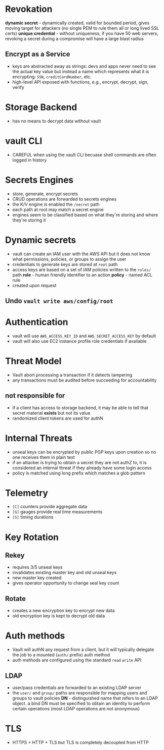 # Revokation
**dynamic secret** - dynamically created, valid for bounded period, gives moving target for attackers (no single PEM to rule them all or long lived SSL certs)
**unique credential** - without uniqueness, if you have 50 web servers, revoking a secret during a compromise will have a large blast radius

## Encrypt as a Service
- keys are abstracted away as strings: devs and apps never need to see the actual key value but instead a name which represents what it is encrypting: `SSN`, `creditCardNumber`, etc.
- high-level API exposed with functions, e.g., encrypt, decrypt, sign, verify

# Storage Backend
- has no means to decrypt data without vault

# vault CLI
- CAREFUL when using the vault CLI becuase shell commands are often logged in history

# Secrets Engines
- store, generate, encrypt secrets
- CRUD operations are forwarded to secrets engines
- the K/V engine is enabled the `/secret` path
- each path at root may match a secret engine
- engines seem to be classified based on what they're storing and where they're storing it

# Dynamic secrets
- vault can create an IAM user with the AWS API but it does not know what permissions, policies, or groups to assign the user
- credentials to generate keys are stored at `root` path
- access keys are based on a set of IAM policies written to the `roles/` path
**role** - human friendly identifier to an action
**policy** - named ACL rule
- created upon request
## Undo `vault write aws/config/root`

# Authentication
- vault will use `AWS_ACCESS_KEY_ID` and `AWS_SECRET_ACCESS_KEY` by default
- vault will also use EC2 instance profile role credentials if available

# Threat Model
- Vault abort processing a transaction if it detects tampering
- any transactions must be audited before succeeding for accountability
## not responsible for
- if a client has access to storage backend, it may be able to tell that secret material **exists** but not its value
- randomized client tokens are used for authN
# Internal Threats
- unseal keys can be encrypted by public PGP keys upon creation so no one receives them in plain text
- if an attacker is trying to obtain a secret they are not authZ to, it is considered an internal threat if they already have some login access
- policy is matched using long prefix which matches a glob pattern
# Telemetry
- `[C]` counters provide aggregate data
- `[G]` gauges provide real time measurements
- `[S]` timing durations
# Key Rotation
## Rekey
- requires 3/5 unseal keys
- invalidates existing master key and old unseal keys
- new master key created
- gives operator opportunity to change seal key count
## Rotate
- creates a new encryption key to encrypt new data
- old encryption key is kept to decrypt old data

# Auth methods
- Vault will authN any request from a client, but it will typically delegate the job to a mounted (`auth/` prefix) auth method
- auth methods are configured using the standard `read` `write` API
## LDAP
- user/pass credentials are forwarded to an existing LDAP server
- the `user/` and `group/` paths are responsible for mapping users and groups to vault policies
**DN** - distinguished name that refers to an LDAP object. a bind DN must be specified to obtain an identity to perform certain operations (most LDAP operations are not anonymous)
# TLS
- HTTPS = HTTP + TLS but TLS is completely decoupled from HTTP